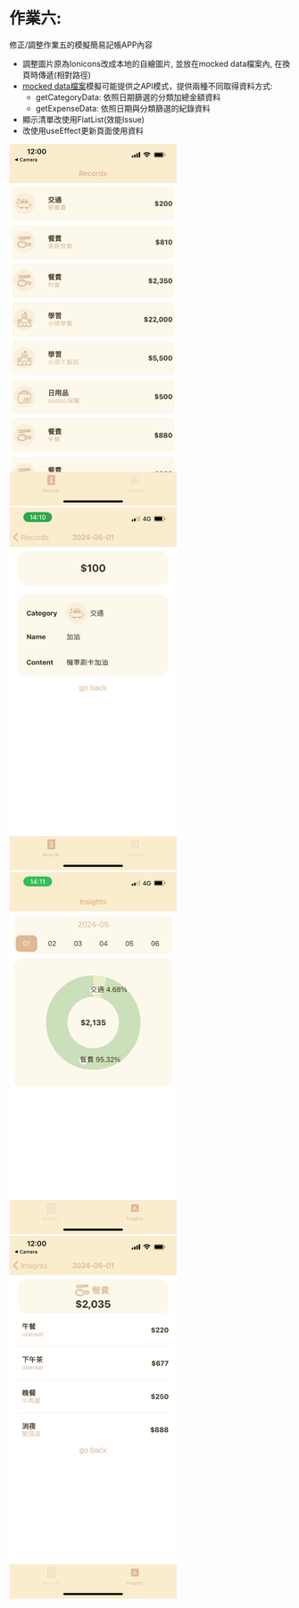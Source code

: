 # 作業六: 
修正/調整作業五的模擬簡易記帳APP內容

- 調整圖片原為Ionicons改成本地的自繪圖片, 並放在mocked data檔案內, 在換頁時傳遞(相對路徑)
- [mocked data檔案](src/datas/MockedData.js)模擬可能提供之API模式，提供兩種不同取得資料方式:
  - getCategoryData: 依照日期篩選的分類加總金額資料
  - getExpenseData: 依照日期與分類篩選的紀錄資料
- 顯示清單改使用FlatList(效能Issue)
- 改使用useEffect更新頁面使用資料

<img src="https://github.com/jwhollyli/ReactNative/blob/12581c773a413cb63ccc1bb5f68466a136778465/Homework6_MockedData/demoImages/image1.jpg" alt="image1" width="300"/>
<img src="https://github.com/jwhollyli/ReactNative/blob/12581c773a413cb63ccc1bb5f68466a136778465/Homework6_MockedData/demoImages/image2.jpg" alt="image2" width="300"/>
<img src="https://github.com/jwhollyli/ReactNative/blob/12581c773a413cb63ccc1bb5f68466a136778465/Homework6_MockedData/demoImages/image3.jpg" alt="image3" width="300"/>
<img src="https://github.com/jwhollyli/ReactNative/blob/12581c773a413cb63ccc1bb5f68466a136778465/Homework6_MockedData/demoImages/image4.jpg" alt="image4" width="300"/>
